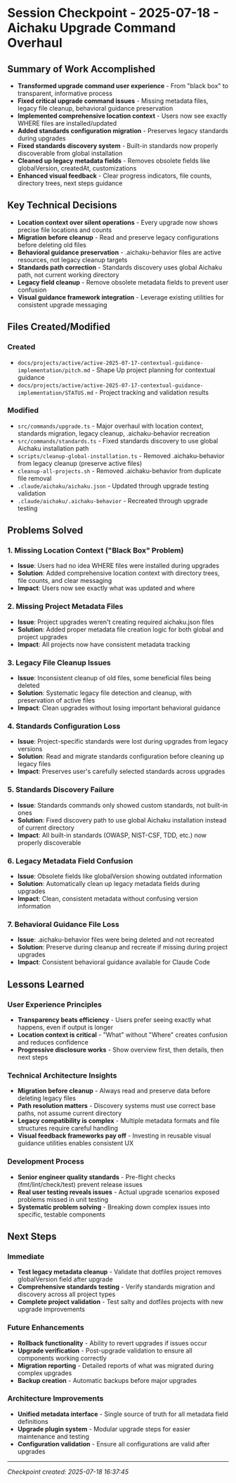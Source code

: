 # Session Checkpoint - 2025-07-18 - Aichaku Upgrade Command Overhaul

## Summary of Work Accomplished

- **Transformed upgrade command user experience** - From "black box" to transparent, informative process
- **Fixed critical upgrade command issues** - Missing metadata files, legacy file cleanup, behavioral guidance
  preservation
- **Implemented comprehensive location context** - Users now see exactly WHERE files are installed/updated
- **Added standards configuration migration** - Preserves legacy standards during upgrades
- **Fixed standards discovery system** - Built-in standards now properly discoverable from global installation
- **Cleaned up legacy metadata fields** - Removes obsolete fields like globalVersion, createdAt, customizations
- **Enhanced visual feedback** - Clear progress indicators, file counts, directory trees, next steps guidance

## Key Technical Decisions

- **Location context over silent operations** - Every upgrade now shows precise file locations and counts
- **Migration before cleanup** - Read and preserve legacy configurations before deleting old files
- **Behavioral guidance preservation** - .aichaku-behavior files are active resources, not legacy cleanup targets
- **Standards path correction** - Standards discovery uses global Aichaku path, not current working directory
- **Legacy field cleanup** - Remove obsolete metadata fields to prevent user confusion
- **Visual guidance framework integration** - Leverage existing utilities for consistent upgrade messaging

## Files Created/Modified

### Created

- `docs/projects/active/active-2025-07-17-contextual-guidance-implementation/pitch.md` - Shape Up project planning for
  contextual guidance
- `docs/projects/active/active-2025-07-17-contextual-guidance-implementation/STATUS.md` - Project tracking and
  validation results

### Modified

- `src/commands/upgrade.ts` - Major overhaul with location context, standards migration, legacy cleanup,
  .aichaku-behavior recreation
- `src/commands/standards.ts` - Fixed standards discovery to use global Aichaku installation path
- `scripts/cleanup-global-installation.ts` - Removed .aichaku-behavior from legacy cleanup (preserve active files)
- `cleanup-all-projects.sh` - Removed .aichaku-behavior from duplicate file removal
- `.claude/aichaku/aichaku.json` - Updated through upgrade testing validation
- `.claude/aichaku/.aichaku-behavior` - Recreated through upgrade testing

## Problems Solved

### 1. **Missing Location Context ("Black Box" Problem)**

- **Issue**: Users had no idea WHERE files were installed during upgrades
- **Solution**: Added comprehensive location context with directory trees, file counts, and clear messaging
- **Impact**: Users now see exactly what was updated and where

### 2. **Missing Project Metadata Files**

- **Issue**: Project upgrades weren't creating required aichaku.json files
- **Solution**: Added proper metadata file creation logic for both global and project upgrades
- **Impact**: All projects now have consistent metadata tracking

### 3. **Legacy File Cleanup Issues**

- **Issue**: Inconsistent cleanup of old files, some beneficial files being deleted
- **Solution**: Systematic legacy file detection and cleanup, with preservation of active files
- **Impact**: Clean upgrades without losing important behavioral guidance

### 4. **Standards Configuration Loss**

- **Issue**: Project-specific standards were lost during upgrades from legacy versions
- **Solution**: Read and migrate standards configuration before cleaning up legacy files
- **Impact**: Preserves user's carefully selected standards across upgrades

### 5. **Standards Discovery Failure**

- **Issue**: Standards commands only showed custom standards, not built-in ones
- **Solution**: Fixed discovery path to use global Aichaku installation instead of current directory
- **Impact**: All built-in standards (OWASP, NIST-CSF, TDD, etc.) now properly discoverable

### 6. **Legacy Metadata Field Confusion**

- **Issue**: Obsolete fields like globalVersion showing outdated information
- **Solution**: Automatically clean up legacy metadata fields during upgrades
- **Impact**: Clean, consistent metadata without confusing version information

### 7. **Behavioral Guidance File Loss**

- **Issue**: .aichaku-behavior files were being deleted and not recreated
- **Solution**: Preserve during cleanup and recreate if missing during project upgrades
- **Impact**: Consistent behavioral guidance available for Claude Code

## Lessons Learned

### User Experience Principles

- **Transparency beats efficiency** - Users prefer seeing exactly what happens, even if output is longer
- **Location context is critical** - "What" without "Where" creates confusion and reduces confidence
- **Progressive disclosure works** - Show overview first, then details, then next steps

### Technical Architecture Insights

- **Migration before cleanup** - Always read and preserve data before deleting legacy files
- **Path resolution matters** - Discovery systems must use correct base paths, not assume current directory
- **Legacy compatibility is complex** - Multiple metadata formats and file structures require careful handling
- **Visual feedback frameworks pay off** - Investing in reusable visual guidance utilities enables consistent UX

### Development Process

- **Senior engineer quality standards** - Pre-flight checks (fmt/lint/check/test) prevent release issues
- **Real user testing reveals issues** - Actual upgrade scenarios exposed problems missed in unit testing
- **Systematic problem solving** - Breaking down complex issues into specific, testable components

## Next Steps

### Immediate

- **Test legacy metadata cleanup** - Validate that dotfiles project removes globalVersion field after upgrade
- **Comprehensive standards testing** - Verify standards migration and discovery across all project types
- **Complete project validation** - Test salty and dotfiles projects with new upgrade improvements

### Future Enhancements

- **Rollback functionality** - Ability to revert upgrades if issues occur
- **Upgrade verification** - Post-upgrade validation to ensure all components working correctly
- **Migration reporting** - Detailed reports of what was migrated during complex upgrades
- **Backup creation** - Automatic backups before major upgrades

### Architecture Improvements

- **Unified metadata interface** - Single source of truth for all metadata field definitions
- **Upgrade plugin system** - Modular upgrade steps for easier maintenance and testing
- **Configuration validation** - Ensure all configurations are valid after upgrades

---

*Checkpoint created: 2025-07-18 16:37:45*
